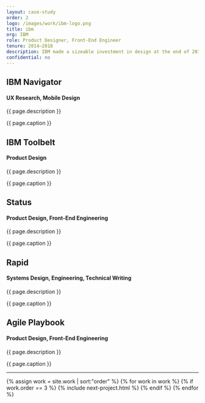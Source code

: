 ```yaml
---
layout: case-study
order: 2
logo: /images/work/ibm-logo.png
title: ibm
org: IBM
role: Product Designer, Front-End Engineer
tenure: 2014–2018
description: IBM made a sizeable investment in design at the end of 2013 to rebuild the company’s products and services across the business. I joined during the first year of this transformation, and partnered with various organizations to define product strategy, facilitate workshops, research user needs, design enterprise software, and collaborate with engineers to continuously deliver outcomes.
confidential: no
---
```


<div class="c-grid__half">
  <div class="u-mb-tiny">
    <h2 class="c-work__m-strip">IBM Navigator</h2>
    <h4>UX Research, Mobile Design</h4>
  </div>
  <article class="c-grid__mt c-text-format">
    <p>{{ page.description }}</p>
  </article>
</div>
<img src="{{ page.image }}" alt="">
<figcaption>{{ page.caption }}</figcaption>

<div class="c-grid__half">
  <div class="u-mb-tiny">
    <h2 class="c-work__m-strip">IBM Toolbelt</h2>
    <h4>Product Design</h4>
  </div>
  <article class="c-grid__mt c-text-format">
    <p>{{ page.description }}</p>
  </article>
</div>
<img src="{{ page.image }}" alt="">
<figcaption>{{ page.caption }}</figcaption>

<div class="c-grid__half">
  <div class="u-mb-tiny">
    <h2 class="c-work__m-strip">Status</h2>
    <h4>Product Design, Front-End Engineering</h4>
  </div>
  <article class="c-grid__mt c-text-format">
    <p>{{ page.description }}</p>
  </article>
</div>
<img src="{{ page.image }}" alt="">
<figcaption>{{ page.caption }}</figcaption>

<div class="c-grid__half">
  <div class="u-mb-tiny">
    <h2 class="c-work__m-strip">Rapid</h2>
    <h4>Systems Design, Engineering, Technical Writing</h4>
  </div>
  <article class="c-grid__mt c-text-format">
    <p>{{ page.description }}</p>
  </article>
</div>
<img src="{{ page.image }}" alt="">
<figcaption>{{ page.caption }}</figcaption>

<div class="c-grid__half">
  <div class="u-mb-tiny">
    <h2 class="c-work__m-strip">Agile Playbook</h2>
    <h4>Product Design, Front-End Engineering</h4>
  </div>
  <article class="c-grid__mt c-text-format">
    <p>{{ page.description }}</p>
  </article>
</div>
<img src="{{ page.image }}" alt="">
<figcaption>{{ page.caption }}</figcaption>

<hr>

{% assign work = site.work | sort:"order" %}
{% for work in work %}
{% if work.order == 3 %}
{% include next-project.html %}
{% endif %}
{% endfor %}
